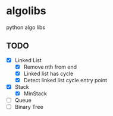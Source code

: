 # algolibs
python algo libs

## TODO

- [x] Linked List
    - [x] Remove nth from end
    - [x] Linked list has cycle
    - [x] Detect linked list cycle entry point
- [x] Stack
    - [x] MinStack
- [ ] Queue
- [ ] Binary Tree
